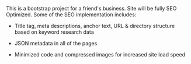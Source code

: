 This is a bootstrap project for a friend's business. Site will be fully SEO Optimized. Some of the SEO implementation includes:

- Title tag, meta descriptions, anchor text, URL & directory structure based on keyword research data

- JSON metadata in all of the pages

- Minimized code and compressed images for increased site load speed


